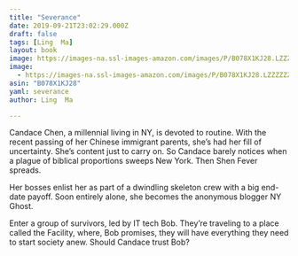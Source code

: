 ```yaml
---
title: "Severance"
date: 2019-09-21T23:02:29.000Z
draft: false
tags: [Ling  Ma]
layout: book
image: https://images-na.ssl-images-amazon.com/images/P/B078X1KJ28.LZZZZZZZ.jpg
image: 
  - https://images-na.ssl-images-amazon.com/images/P/B078X1KJ28.LZZZZZZZ.jpg
asin: "B078X1KJ28"
yaml: severance
author: Ling  Ma

---
```


Candace Chen, a millennial living in NY, is devoted to routine. With the recent passing of her Chinese immigrant parents, she’s had her fill of uncertainty. She’s content just to carry on. So Candace barely notices when a plague of biblical proportions sweeps New York. Then Shen Fever spreads.   
  
Her bosses enlist her as part of a dwindling skeleton crew with a big end-date payoff. Soon entirely alone, she becomes the anonymous blogger NY Ghost.  
  
 Enter a group of survivors, led by IT tech Bob. They’re traveling to a place called the Facility, where, Bob promises, they will have everything they need to start society anew. Should Candace trust Bob?